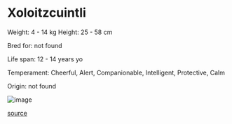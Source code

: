 # Xoloitzcuintli

Weight: 4 - 14 kg
Height: 25 - 58 cm

Bred for: not found 

Life span: 12 - 14 years yo

Temperament: Cheerful, Alert, Companionable, Intelligent, Protective, Calm

Origin: not found

![image](https://cdn2.thedogapi.com/images/HkNS3gqEm_1280.jpg)

[source](https://api.thedogapi.com/v1/breeds/262)
